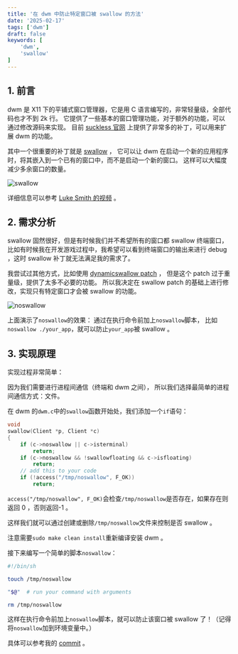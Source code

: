```yaml
---
title: '在 dwm 中防止特定窗口被 swallow 的方法'
date: '2025-02-17'
tags: ['dwm']
draft: false
keywords: [
    'dwm',
    'swallow'
]
---
```


## 1. 前言

dwm 是 X11 下的平铺式窗口管理器，它是用 C 语言编写的，非常轻量级，全部代码也才不到 2k 行。
它提供了一些基本的窗口管理功能，对于额外的功能，可以通过修改源码来实现。
目前 [suckless 官网](https://dwm.suckless.org/patches/) 上提供了非常多的补丁，可以用来扩展 dwm 的功能。

其中一个很重要的补丁就是 [swallow](https://dwm.suckless.org/patches/swallow/) ，
它可以让 dwm 在启动一个新的应用程序时，将其嵌入到一个已有的窗口中，而不是启动一个新的窗口。
这样可以大幅度减少多余窗口的数量。

![swallow](https://m1dsolo.xyz/images/dwm-noswallow/swallow.gif)

详细信息可以参考 [Luke Smith 的视频](https://www.youtube.com/watch?v=92uo5OBOKfY&t=327s) 。

## 2. 需求分析

swallow 固然很好，但是有时候我们并不希望所有的窗口都 swallow 终端窗口，
比如有时候我在开发游戏过程中，我希望可以看到终端窗口的输出来进行 debug ，这时 swallow 补丁就无法满足我的需求了。

我尝试过其他方式，比如使用 [dynamicswallow patch](https://dwm.suckless.org/patches/dynamicswallow/) ，
但是这个 patch 过于重量级，提供了太多不必要的功能。
所以我决定在 swallow patch 的基础上进行修改，实现只有特定窗口才会被 swallow 的功能。

![noswallow](https://m1dsolo.xyz/images/dwm-noswallow/noswallow.gif)

上面演示了`noswallow`的效果：
通过在执行命令前加上`noswallow`脚本，
比如`noswallow ./your_app`，就可以防止`your_app`被 swallow 。

## 3. 实现原理

实现过程非常简单：

因为我们需要进行进程间通信（终端和 dwm 之间），
所以我们选择最简单的进程间通信方式：文件。

在 dwm 的`dwm.c`中的`swallow`函数开始处，我们添加一个`if`语句：
```c
void
swallow(Client *p, Client *c)
{
    if (c->noswallow || c->isterminal)
        return;
    if (c->noswallow && !swallowfloating && c->isfloating)
        return;
    // add this to your code
    if (!access("/tmp/noswallow", F_OK))
        return;
```

`access("/tmp/noswallow", F_OK)`会检查`/tmp/noswallow`是否存在，如果存在则返回 0 ，否则返回-1 。

这样我们就可以通过创建或删除`/tmp/noswallow`文件来控制是否 swallow 。

注意需要`sudo make clean install`重新编译安装 dwm 。

接下来编写一个简单的脚本`noswallow`：
```bash
#!/bin/sh

touch /tmp/noswallow

"$@"  # run your command with arguments

rm /tmp/noswallow
```

这样在执行命令前加上`noswallow`脚本，就可以防止该窗口被 swallow 了！（记得将`noswallow`加到环境变量中。）

具体可以参考我的 [commit](https://github.com/m1dsolo/dotfiles/commit/2ce537186b1d22201fd052f4891df09060468efd) 。
